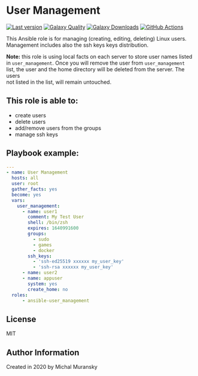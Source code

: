 # User Management

[![Last version](https://img.shields.io/github/v/release/MonolithProjects/ansible-user_management)](https://github.com/MonolithProjects/ansible-user_management)
[![Galaxy Quality](https://img.shields.io/ansible/quality/44861?style=flat&logo=ansible)](https://galaxy.ansible.com/monolithprojects/user_management)
[![Galaxy Downloads](https://img.shields.io/ansible/role/d/44861?style=flat&logo=ansible)](https://galaxy.ansible.com/monolithprojects/user_management)
[![GitHub Actions](https://github.com/MonolithProjects/ansible-user_management/workflows/molecule%20test/badge.svg?branch=master)](https://github.com/MonolithProjects/ansible-user_management/actions)

This Ansible role is for managing (creating, editing, deleting) Linux users.
Management includes also the ssh keys keys distribution.

**Note:** this role is using local facts on each server to store user names listed  
in `user_management`. Once you will remove the user from `user_management`  
list, the user and the home directory will be deleted from the server. The users  
not listed in the list, will remain untouched.

## This role is able to:

- create users
- delete users
- add/remove users from the groups
- manage ssh keys

## Playbook example:

```yaml
---
- name: User Management
  hosts: all
  user: root
  gather_facts: yes
  become: yes
  vars:
    user_management:
      - name: user1
        comment: My Test User
        shell: /bin/zsh
        expires: 1640991600
        groups:
          - sudo
          - games
          - docker
        ssh_keys:
          - 'ssh-ed25519 xxxxxx my_user_key'
          - 'ssh-rsa xxxxxx my_user_key'
      - name: user2
      - name: appuser
        system: yes
        create_home: no
  roles:
      - ansible-user_management
```

## License

MIT  

## Author Information

Created in 2020 by Michal Muransky
